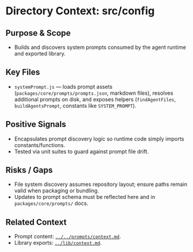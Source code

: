 # Directory Context: src/config

## Purpose & Scope

- Builds and discovers system prompts consumed by the agent runtime and exported library.

## Key Files

- `systemPrompt.js` — loads prompt assets (`packages/core/prompts/prompts.json`, markdown files), resolves additional prompts on disk, and exposes helpers (`findAgentFiles`, `buildAgentsPrompt`, constants like `SYSTEM_PROMPT`).

## Positive Signals

- Encapsulates prompt discovery logic so runtime code simply imports constants/functions.
- Tested via unit suites to guard against prompt file drift.

## Risks / Gaps

- File system discovery assumes repository layout; ensure paths remain valid when packaging or bundling.
- Updates to prompt schema must be reflected here and in `packages/core/prompts/` docs.

## Related Context

- Prompt content: [`../../prompts/context.md`](../../prompts/context.md).
- Library exports: [`../lib/context.md`](../lib/context.md).
